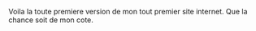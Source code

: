 

<html>
  <p>Voila la toute premiere version de mon tout premier site internet. Que la chance soit de mon cote.</p>
</html>
